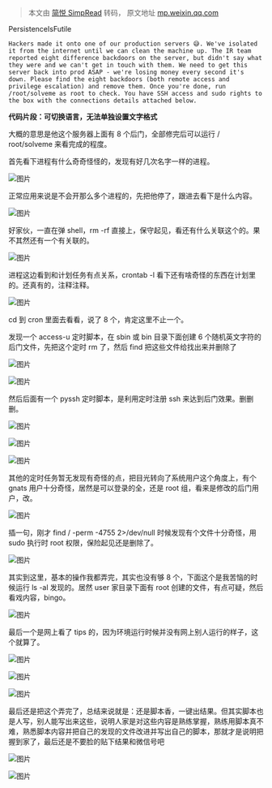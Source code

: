 > 本文由 [简悦 SimpRead](http://ksria.com/simpread/) 转码， 原文地址 [mp.weixin.qq.com](https://mp.weixin.qq.com/s/YmwFeYIj2U-VKKg-woTNLA)

PersistenceIsFutile

```
Hackers made it onto one of our production servers 😅. We've isolated it from the internet until we can clean the machine up. The IR team reported eight difference backdoors on the server, but didn't say what they were and we can't get in touch with them. We need to get this server back into prod ASAP - we're losing money every second it's down. Please find the eight backdoors (both remote access and privilege escalation) and remove them. Once you're done, run /root/solveme as root to check. You have SSH access and sudo rights to the box with the connections details attached below.
```

**代码片段：可切换语言，无法单独设置文字格式**

大概的意思是他这个服务器上面有 8 个后门，全部修完后可以运行 / root/solveme 来看完成的程度。

首先看下进程有什么奇奇怪怪的，发现有好几次名字一样的进程。

![图片](https://mmbiz.qpic.cn/mmbiz_png/khmibjLuVibFBIJdnRL3PVesVtYWhCXCGibl6PzeicZRpENsXibhUWEgCibRXHZFNaibcnE5rQcVy64NXK5yeftiaHPwhg/640?wx_fmt=png)

正常应用来说是不会开那么多个进程的，先把他停了，跟进去看下是什么内容。

![图片](https://mmbiz.qpic.cn/mmbiz_png/khmibjLuVibFBIJdnRL3PVesVtYWhCXCGibd8oFxicupBSdFD08yLIbfcZPQMtb2RmyK0ZFcJPGgNvMX4M0pAALM0g/640?wx_fmt=png)

好家伙，一直在弹 shell，rm -rf 直接上，保守起见，看还有什么关联这个的。果不其然还有一个有关联的。

![图片](https://mmbiz.qpic.cn/mmbiz_png/khmibjLuVibFBIJdnRL3PVesVtYWhCXCGibCCcltsc3e9pWPzUxMppCqKdE6wv9CbaPKltg0BwBtw2TAmdHbeMtOQ/640?wx_fmt=png)

进程这边看到和计划任务有点关系，crontab -l 看下还有啥奇怪的东西在计划里的。还真有的，注释注释。

![图片](https://mmbiz.qpic.cn/mmbiz_png/khmibjLuVibFBIJdnRL3PVesVtYWhCXCGibxJZHc10s9BTQgLMNt7xfYltMe1g6GmWvSG6uDPyOiacBPZHQEVsEcuQ/640?wx_fmt=png)

cd 到 cron 里面去看看，说了 8 个，肯定这里不止一个。

发现一个 access-u 定时脚本，在 sbin 或 bin 目录下面创建 6 个随机英文字符的后门文件，先把这个定时 rm 了，然后 find 把这些文件给找出来并删除了

![图片](https://mmbiz.qpic.cn/mmbiz_png/khmibjLuVibFBIJdnRL3PVesVtYWhCXCGibSf1KFACWwjmnNhxu7Lic0vYBMMsDAfUuyj0TVwknnffvbI6v2cvYiaPw/640?wx_fmt=png)

![图片](https://mmbiz.qpic.cn/mmbiz_png/khmibjLuVibFBIJdnRL3PVesVtYWhCXCGib7K4yQicmaOiaxjo1jhyglmleibs6wyXMC9IrDtksaueicXKrN8MxbJEOjw/640?wx_fmt=png)

然后后面有一个 pyssh 定时脚本，是利用定时注册 ssh 来达到后门效果。删删删。

![图片](https://mmbiz.qpic.cn/mmbiz_png/khmibjLuVibFBIJdnRL3PVesVtYWhCXCGibQMiceMZ4pZNCfibejRyOcY9EiatGDO6cHAwTn89pnCZVLou49n3twlcNA/640?wx_fmt=png)

![图片](https://mmbiz.qpic.cn/mmbiz_png/khmibjLuVibFBIJdnRL3PVesVtYWhCXCGibeyIYcmibU6MWkpiakOoKd9x159VNxyGQkNstQOnS5FH4XSutj9dSkVyA/640?wx_fmt=png)

![图片](https://mmbiz.qpic.cn/mmbiz_png/khmibjLuVibFBIJdnRL3PVesVtYWhCXCGibRPu7FKJ1ppEaP7qwFICnBajJUCichNOOGfzMtEX4GTZ74BultvfeIWQ/640?wx_fmt=png)

其他的定时任务暂无发现有奇怪的点，把目光转向了系统用户这个角度上，有个 gnats 用户十分奇怪，居然是可以登录的全，还是 root 组，看来是修改的后门用户，改。

![图片](https://mmbiz.qpic.cn/mmbiz_png/khmibjLuVibFBIJdnRL3PVesVtYWhCXCGibRr1BWdOBibrZfOe6YulkXX9AuKSTwHziatgEY31HoFoK13UKicnT0lFzg/640?wx_fmt=png)

插一句，刚才 find / -perm -4755 2>/dev/null 时候发现有个文件十分奇怪，用 sudo 执行时 root 权限，保险起见还是删除了。

![图片](https://mmbiz.qpic.cn/mmbiz_png/khmibjLuVibFBIJdnRL3PVesVtYWhCXCGibWADLgXN4hhQibSGXS75ON7MqumC48vp9M4mOlTbwxKM8anZ2X0WXhaA/640?wx_fmt=png)

其实到这里，基本的操作我都弄完，其实也没有够 8 个，下面这个是我苦恼的时候运行 ls -al 发现的。居然 user 家目录下面有 root 创建的文件，有点可疑，然后看戏内容，bingo。

![图片](https://mmbiz.qpic.cn/mmbiz_png/khmibjLuVibFBIJdnRL3PVesVtYWhCXCGibtt7uB00PDUrgslbVn6WicxIpAibEviaPTGdT8ic1QPafjIEWdHt09icicXdg/640?wx_fmt=png)

最后一个是网上看了 tips 的，因为环境运行时候并没有网上别人运行的样子，这个就算了。

![图片](https://mmbiz.qpic.cn/mmbiz_jpg/khmibjLuVibFBIJdnRL3PVesVtYWhCXCGib0ReQnqqgDcslfYCjsB3LEtk6agO2W3AeLI8BSPl2yfQN5jeBQQPr5Q/640?wx_fmt=jpeg)

![图片](https://mmbiz.qpic.cn/mmbiz_png/khmibjLuVibFBIJdnRL3PVesVtYWhCXCGibCNFdcqxmvdyXBrT0lupWQjpficC44ztcxSOj10UGhGsUwcV2zjnYacg/640?wx_fmt=png)

![图片](https://mmbiz.qpic.cn/mmbiz_png/khmibjLuVibFBIJdnRL3PVesVtYWhCXCGibRa2Lzw8ia19ibVuFhyt35YL1ZLTS2QRIytPic3wXSVBnCiaicmHfGSU65IA/640?wx_fmt=png)

最后还是把这个弄完了，总结来说就是：还是脚本香，一键出结果。但其实脚本也是人写，别人能写出来这些，说明人家是对这些内容是熟练掌握，熟练用脚本真不难，熟悉脚本内容并把自己的发现的文件改进并写出自己的脚本，那就才是说明把握到家了，最后还是不要脸的贴下结果和微信号吧

![图片](https://mmbiz.qpic.cn/mmbiz_png/khmibjLuVibFBIJdnRL3PVesVtYWhCXCGib4f5Z0KAk89g5iaKUKz8j7C2n2VYVHNaiaiaAgcE2v17Kibguibf20fnpnYA/640?wx_fmt=png)

![图片](https://mmbiz.qpic.cn/mmbiz_jpg/khmibjLuVibFBIJdnRL3PVesVtYWhCXCGibv7E02qhwBCS5MxH1q2kjo1TOZ1wZPGGRiaD2EN4LVhnY5rzgIJk83sQ/640?wx_fmt=jpeg)